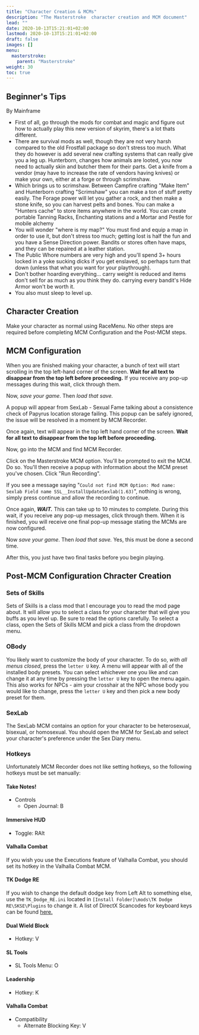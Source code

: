 ```yaml
---
title: "Character Creation & MCMs"
description: "The Masterstroke  character creation and MCM document"
lead: ""
date: 2020-10-13T15:21:01+02:00
lastmod: 2020-10-13T15:21:01+02:00
draft: false
images: []
menu:
  masterstroke:
    parent: "Masterstroke"
weight: 30
toc: true
---
```


## Beginner's Tips
By Mainframe

- First of all, go through the mods for combat and magic and figure out how to actually play this new version of skyrim, there's a lot thats different. 
- There are survival mods as well, though they are not very harsh compared to the old Frostfall package so don't stress too much. What they do however is add several new crafting systems that can really give you a leg up.  Hunterborn, changes how animals are looted, you now need to actually skin and butcher them for their parts. Get a knife from a vendor (may have to increase the rate of vendors having knives) or make your own, either at a forge or through scrimshaw.
- Which brings us to scrimshaw. Between Campfire crafting "Make Item" and Hunterborn crafting "Scrimshaw" you can make a ton of stuff pretty easily. The Forage power will let you gather a rock, and then make a stone knife, so you can harvest pelts and bones. You can make a "Hunters cache" to store items anywhere in the world. You can create portable Tanning Racks, Enchanting stations and a Mortar and Pestle for mobile alchemy
- You will wonder "where is my map?" You must find and equip a map in order to use it, but don't stress too much; getting lost is half the fun and you have a Sense Direction power. Bandits or stores often have maps, and they can be repaired at a leather station.
- The Public Whore numbers are very high and you'll spend 3+ hours locked in a yoke sucking dicks if you get enslaved, so perhaps turn that down (unless that what you want for your playthrough).
- Don't bother hoarding everything... carry weight is reduced and items don't sell for as much as you think they do. carrying every bandit's Hide Armor won't be worth it.
- You also must sleep to level up.

## Character Creation

Make your character as normal using RaceMenu. No other steps are required before completing MCM Configuration and the Post-MCM steps.

## MCM Configuration

When you are finished making your character, a bunch of text will start scrolling in the top left-hand corner of the screen. **Wait for all text to disappear from the top left before proceeding.** If you receive any pop-up messages during this wait, click through them.

Now, *save your game*. Then *load that save.*

A popup will appear from SexLab - Sexual Fame talking about a consistence check of Papyrus location storage failing. This popup can be safely ignored, the issue will be resolved in a moment by MCM Recorder.

Once again, text will appear in the top left hand corner of the screen. **Wait for all text to disappear from the top left before proceeding.**

Now, go into the MCM and find MCM Recorder.

Click on the Masterstroke MCM option. You'll be prompted to exit the MCM. Do so. You'll then receive a popup with information about the MCM preset you've chosen. Click "Run Recording".

If you see a message saying "`Could not find MCM Option: Mod name: Sexlab Field name SSL__InstallUpdateSexlab(1.63)`", nothing is wrong, simply press continue and allow the recording to continue.

Once again, ***WAIT.*** This can take up to 10 minutes to complete. During this wait, if you receive any pop-up messages, click through them. When it is finished, you will receive one final pop-up message stating the MCMs are now configured.

Now *save your game*. Then *load that save.* Yes, this must be done a second time.

After this, you just have two final tasks before you begin playing.

## Post-MCM Configuration Chracter Creation

### Sets of Skills

Sets of Skills is a class mod that I encourage you to read the mod page about. It will allow you to select a class for your character that will give you buffs as you level up. Be sure to read the options carefully. To select a class, open the Sets of Skills MCM and pick a class from the dropdown menu.

### OBody

You likely want to customize the body of your character. To do so, *with all menus closed*, press the `letter U` key. A menu will appear with all of the installed body presets. You can select whichever one you like and can change it at any time by pressing the `letter U` key to open the menu again. This also works for NPCs - aim your crosshair at the NPC whose body you would like to change, press the `letter U` key and then pick a new body preset for them. 

### SexLab

The SexLab MCM contains an option for your character to be heterosexual, bisexual, or homosexual. You should open the MCM for SexLab and select your character's preference under the Sex Diary menu.

### Hotkeys

Unfortunately MCM Recorder does not like setting hotkeys, so the following hotkeys must be set manually:

#### Take Notes!
- Controls
  - Open Journal: B

#### Immersive HUD
  - Toggle: RAlt
 
#### Valhalla Combat

If you wish you use the Executions feature of Valhalla Combat, you should set its hotkey in the Valhalla Combat MCM.

#### TK Dodge RE

If you wish to change the default dodge key from Left Alt to something else, use the `TK_Dodge_RE.ini` located in `[Install Folder]\mods\TK Dodge RE\SKSE\Plugins` to change it. A list of DirectX Scancodes for keyboard keys can be found [here.](https://wiki.nexusmods.com/index.php/DirectX_Scancodes_And_How_To_Use_Them)

#### Dual Wield Block
- Hotkey: V

#### SL Tools
- SL Tools Menu: O

#### Leadership
- Hotkey: K

#### Valhalla Combat
- Compatibility
  - Alternate Blocking Key: V
